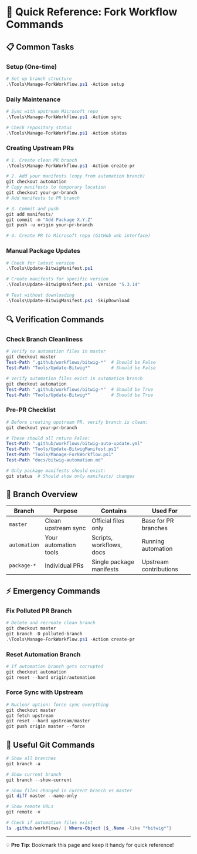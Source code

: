 # 🚀 Quick Reference: Fork Workflow Commands

## 📋 **Common Tasks**

### **Setup (One-time)**
```powershell
# Set up branch structure
.\Tools\Manage-ForkWorkflow.ps1 -Action setup
```

### **Daily Maintenance**
```powershell
# Sync with upstream Microsoft repo
.\Tools\Manage-ForkWorkflow.ps1 -Action sync

# Check repository status
.\Tools\Manage-ForkWorkflow.ps1 -Action status
```

### **Creating Upstream PRs**
```powershell
# 1. Create clean PR branch
.\Tools\Manage-ForkWorkflow.ps1 -Action create-pr

# 2. Add your manifests (copy from automation branch)
git checkout automation
# Copy manifests to temporary location
git checkout your-pr-branch  
# Add manifests to PR branch

# 3. Commit and push
git add manifests/
git commit -m "Add Package X.Y.Z"
git push -u origin your-pr-branch

# 4. Create PR to Microsoft repo (GitHub web interface)
```

### **Manual Package Updates**
```powershell
# Check for latest version
.\Tools\Update-BitwigManifest.ps1

# Create manifests for specific version
.\Tools\Update-BitwigManifest.ps1 -Version "5.3.14"

# Test without downloading
.\Tools\Update-BitwigManifest.ps1 -SkipDownload
```

## 🔍 **Verification Commands**

### **Check Branch Cleanliness**
```powershell
# Verify no automation files in master
git checkout master
Test-Path ".github/workflows/bitwig-*"  # Should be False
Test-Path "Tools/Update-Bitwig*"        # Should be False

# Verify automation files exist in automation branch  
git checkout automation
Test-Path ".github/workflows/bitwig-*"  # Should be True
Test-Path "Tools/Update-Bitwig*"        # Should be True
```

### **Pre-PR Checklist**
```powershell
# Before creating upstream PR, verify branch is clean:
git checkout your-pr-branch

# These should all return False:
Test-Path ".github/workflows/bitwig-auto-update.yml"
Test-Path "Tools/Update-BitwigManifest.ps1" 
Test-Path "Tools/Manage-ForkWorkflow.ps1"
Test-Path "docs/bitwig-automation.md"

# Only package manifests should exist:
git status  # Should show only manifests/ changes
```

## 🌳 **Branch Overview**

| Branch | Purpose | Contains | Used For |
|--------|---------|----------|----------|
| `master` | Clean upstream sync | Official files only | Base for PR branches |
| `automation` | Your automation tools | Scripts, workflows, docs | Running automation |
| `package-*` | Individual PRs | Single package manifests | Upstream contributions |

## ⚡ **Emergency Commands**

### **Fix Polluted PR Branch**
```powershell
# Delete and recreate clean branch
git checkout master
git branch -D polluted-branch
.\Tools\Manage-ForkWorkflow.ps1 -Action create-pr
```

### **Reset Automation Branch**
```powershell
# If automation branch gets corrupted
git checkout automation
git reset --hard origin/automation
```

### **Force Sync with Upstream**
```powershell
# Nuclear option: force sync everything
git checkout master
git fetch upstream
git reset --hard upstream/master
git push origin master --force
```

## 🔗 **Useful Git Commands**

```powershell
# Show all branches
git branch -a

# Show current branch
git branch --show-current

# Show files changed in current branch vs master
git diff master --name-only

# Show remote URLs
git remote -v

# Check if automation files exist
ls .github/workflows/ | Where-Object {$_.Name -like "*bitwig*"}
```

---
💡 **Pro Tip**: Bookmark this page and keep it handy for quick reference!
